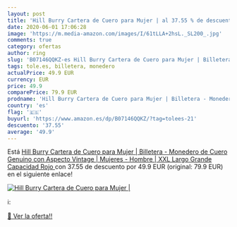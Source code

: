 ```yaml
---
layout: post
title: 'Hill Burry Cartera de Cuero para Mujer | al 37.55 % de descuento'
date: 2020-06-01 17:06:28
image: 'https://m.media-amazon.com/images/I/61tLLA+2hsL._SL200_.jpg'
comments: true
category: ofertas
author: ring
slug: 'B07146QQKZ-es Hill Burry Cartera de Cuero para Mujer | Billetera -...'
tags: tole.es, billetera, monedero
actualPrice: 49.9 EUR
currency: EUR
price: 49.9
comparePrice: 79.9 EUR
prodname: 'Hill Burry Cartera de Cuero para Mujer | Billetera - Monedero de Cuero Genuino con Aspecto Vintage | Mujeres - Hombre | XXL Largo Grande Capacidad  Rojo '
country: 'es'
flag: '🇪🇸'
buyurl: 'https://www.amazon.es/dp/B07146QQKZ/?tag=tolees-21'
descuento: '37.55'
average: '49.9'
---
```


Está [Hill Burry Cartera de Cuero para Mujer | Billetera - Monedero de Cuero Genuino con Aspecto Vintage | Mujeres - Hombre | XXL Largo Grande Capacidad  Rojo ](https://www.amazon.es/dp/B07146QQKZ/?tag=tolees-21) con 37.55 de descuento por 49.9 EUR (original: 79.9 EUR) en el siguiente enlace!

[![Hill Burry Cartera de Cuero para Mujer |](https://m.media-amazon.com/images/I/61tLLA+2hsL._SL200_.jpg)](https://www.amazon.es/dp/B07146QQKZ/?tag=tolees-21)

ℹ️:


[🛒 Ver la oferta!!](https://www.amazon.es/dp/B07146QQKZ/?tag=tolees-21)
